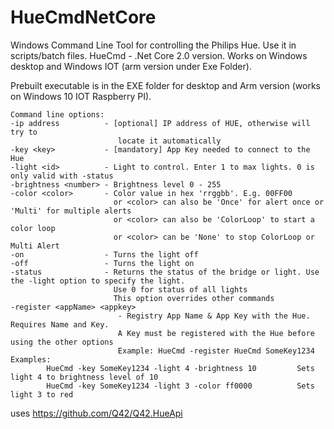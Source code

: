 # HueCmdNetCore
Windows Command Line Tool for controlling the Philips Hue. Use it in scripts/batch files.
HueCmd - .Net Core 2.0 version. Works on Windows desktop and Windows IOT (arm version under Exe Folder).

Prebuilt executable is in the EXE folder for desktop and Arm version (works on Windows 10 IOT Raspberry PI).

```
Command line options:
-ip address          - [optional] IP address of HUE, otherwise will try to
                        locate it automatically                        
-key <key>           - [mandatory] App Key needed to connect to the Hue
-light <id>          - Light to control. Enter 1 to max lights. 0 is only valid with -status
-brightness <number> - Brightness level 0 - 255
-color <color>       - Color value in hex 'rrggbb'. E.g. 00FF00
                       or <color> can also be 'Once' for alert once or 'Multi' for multiple alerts
                       or <color> can also be 'ColorLoop' to start a color loop
                       or <color> can be 'None' to stop ColorLoop or Multi Alert
-on                  - Turns the light off
-off                 - Turns the light on
-status              - Returns the status of the bridge or light. Use the -light option to specify the light.
                       Use 0 for status of all lights
                       This option overrides other commands
-register <appName> <appkey>
                        - Registry App Name & App Key with the Hue. Requires Name and Key.
                        A Key must be registered with the Hue before using the other options
                        Example: HueCmd -register HueCmd SomeKey1234
Examples:
        HueCmd -key SomeKey1234 -light 4 -brightness 10         Sets light 4 to brightness level of 10
        HueCmd -key SomeKey1234 -light 3 -color ff0000          Sets light 3 to red
```

uses https://github.com/Q42/Q42.HueApi
